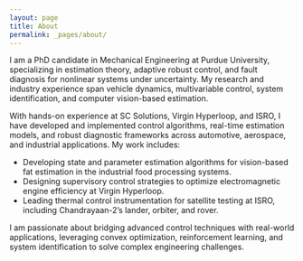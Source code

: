 ```yaml
---
layout: page
title: About
permalink: _pages/about/
---
```


I am a PhD candidate in Mechanical Engineering at Purdue University, specializing in estimation theory, adaptive robust control, and fault diagnosis for nonlinear systems under uncertainty. My research and industry experience span vehicle dynamics, multivariable control, system identification, and computer vision-based estimation.

With hands-on experience at SC Solutions, Virgin Hyperloop, and ISRO, I have developed and implemented control algorithms, real-time estimation models, and robust diagnostic frameworks across automotive, aerospace, and industrial applications. My work includes:

<ul>
<li> Developing state and parameter estimation algorithms for vision-based fat estimation in the industrial food processing systems.</li>
<li> Designing supervisory control strategies to optimize electromagnetic engine efficiency at Virgin Hyperloop. </li>
<li>Leading thermal control instrumentation for satellite testing at ISRO, including Chandrayaan-2’s lander, orbiter, and rover. </li>
</ul>
I am passionate about bridging advanced control techniques with real-world applications, leveraging convex optimization, reinforcement learning, and system identification to solve complex engineering challenges.
